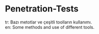 # Penetration-Tests
tr: Bazı metotlar ve çeşitli toolların kullanımı.<br>
en: Some methods and use of different tools.
